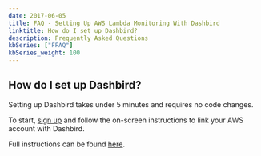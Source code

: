 ```yaml
---
date: 2017-06-05
title: FAQ - Setting Up AWS Lambda Monitoring With Dashbird
linktitle: How do I set up Dashbird?
description: Frequently Asked Questions
kbSeries: ["FFAQ"]
kbSeries_weight: 100
---
```



<h2>
  <span class="h2 underlined bold">
    How do I set up Dashbird?
  </span>
</h2>
Setting up Dashbird takes under 5 minutes and requires no code changes.

To start, [sign up](/signup) and follow the on-screen instructions to link your AWS account with Dashbird.

Full instructions can be found [here](/docs/get-started/quick-start).

<!-- - talk about ease of use and good UX
- very fast to set up
- easy to use
- no code changes
- easy integrations
- add links to `get-started` section -->
